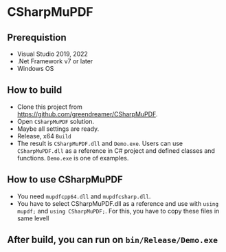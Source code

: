 # CSharpMuPDF

## Prerequistion
- Visual Studio 2019, 2022
- .Net Framework v7 or later
- Windows OS

## How to build
- Clone this project from https://github.com/greendreamer/CSharpMuPDF.
- Open `CSharpMuPDF` solution.
- Maybe all settings are ready.
- Release, x64 `Build`
- The result is `CSharpMuPDF.dll` and `Demo.exe`. Users can use `CSharpMuPDF.dll` as a reference in C# project and defined classes and functions. `Demo.exe` is one of examples.

## How to use CSharpMuPDF
- You need `mupdfcpp64.dll` and `mupdfcsharp.dll`.
- You have to select CSharpMuPDF.dll as a reference and use with `using mupdf;` and `using CSharpMuPDF;`. For this, you have to copy these files in same levell

## After build, you can run on `bin/Release/Demo.exe`
